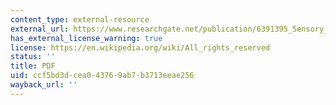 ```yaml
---
content_type: external-resource
external_url: https://www.researchgate.net/publication/6391395_Sensory_Processing_in_Children_With_and_Without_Autism_A_Comparative_Study_Using_the_Short_Sensory_Profile
has_external_license_warning: true
license: https://en.wikipedia.org/wiki/All_rights_reserved
status: ''
title: PDF
uid: ccf5bd3d-cea0-4376-9ab7-b3713eeae256
wayback_url: ''
---
```

